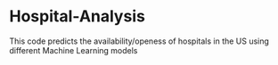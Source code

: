 # Hospital-Analysis
This code predicts the availability/openess of hospitals in the US using different Machine Learning models
